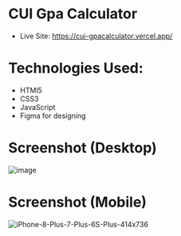 # CUI Gpa Calculator
- Live Site: https://cui-gpacalculator.vercel.app/

# Technologies Used: 
- HTMl5
- CSS3
- JavaScript
- Figma for designing

# Screenshot (Desktop)

![image](https://user-images.githubusercontent.com/83190352/181195092-b4803660-8d4e-4da8-9b6f-347c8c8832d3.png)

# Screenshot (Mobile)

![iPhone-8-Plus-7-Plus-6S-Plus-414x736](https://user-images.githubusercontent.com/83190352/181195798-d054cb56-1fd3-4e23-a3cf-0ccfc40c962c.png)

